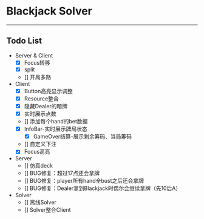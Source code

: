 # Blackjack Solver
---
## Todo List
- Server & Client
    - [x] Focus转移
    - [x] split
    - [] 开局多路
- Client
    - [x] Button高亮显示调整
    - [x] Resource整合
    - [x] 隐藏Dealer的暗牌
    - [x] 实时展示点数
    - [] 添加每个hand的bet数据
    - [x] InfoBar-实时展示牌局状态
        - [x] GameOver结算-展示剩余筹码、当局筹码
    - [] 自定义下注
    - [x] Focus高亮
- Server
    - [] 仿真deck
    - [] BUG修复：超过17点还会拿牌
    - [] BUG修复：player所有hand全bust之后还会拿牌
    - [] BUG修复：Dealer拿到Blackjack时偶尔会继续拿牌（先10后A）
- Solver
    - [] 离线Solver
    - [] Solver整合Client